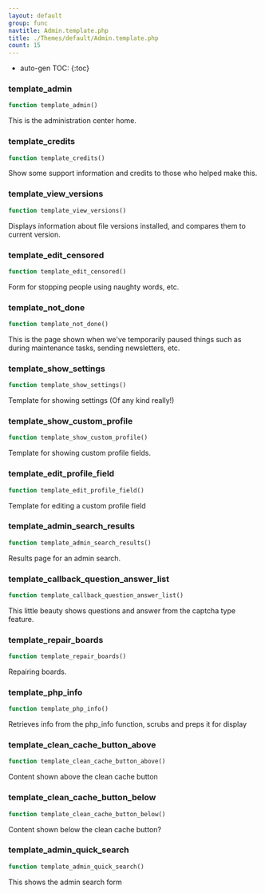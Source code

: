 ```yaml
---
layout: default
group: func
navtitle: Admin.template.php
title: ./Themes/default/Admin.template.php
count: 15
---
```

* auto-gen TOC:
{:toc}
### template_admin

```php
function template_admin()
```
This is the administration center home.



### template_credits

```php
function template_credits()
```
Show some support information and credits to those who helped make this.



### template_view_versions

```php
function template_view_versions()
```
Displays information about file versions installed, and compares them to current version.



### template_edit_censored

```php
function template_edit_censored()
```
Form for stopping people using naughty words, etc.



### template_not_done

```php
function template_not_done()
```
This is the page shown when we've temporarily paused things such as during maintenance tasks, sending newsletters, etc.



### template_show_settings

```php
function template_show_settings()
```
Template for showing settings (Of any kind really!)



### template_show_custom_profile

```php
function template_show_custom_profile()
```
Template for showing custom profile fields.



### template_edit_profile_field

```php
function template_edit_profile_field()
```
Template for editing a custom profile field



### template_admin_search_results

```php
function template_admin_search_results()
```
Results page for an admin search.



### template_callback_question_answer_list

```php
function template_callback_question_answer_list()
```
This little beauty shows questions and answer from the captcha type feature.



### template_repair_boards

```php
function template_repair_boards()
```
Repairing boards.



### template_php_info

```php
function template_php_info()
```
Retrieves info from the php_info function, scrubs and preps it for display



### template_clean_cache_button_above

```php
function template_clean_cache_button_above()
```
Content shown above the clean cache button



### template_clean_cache_button_below

```php
function template_clean_cache_button_below()
```
Content shown below the clean cache button?



### template_admin_quick_search

```php
function template_admin_quick_search()
```
This shows the admin search form



